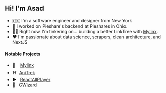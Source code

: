 ## Hi! I'm Asad
* 🇺🇸 I'm a software engineer and designer from New York
* 📁  I worked on Pieshare's backend at Pieshares in Ohio.
* 👩‍🏫 Right now I'm tinkering on... building a better LinkTree with [Mylinx](https://mylinx.cc/).
* ❤️ I'm passionate about data science, scrapers, clean architecture, and NextJS

#### Notable Projects
- 🔗&nbsp;&nbsp;&nbsp;&nbsp;[Mylinx](https://mylinx.cc)
- ⛩️&nbsp;&nbsp;[AniTrek](https://anitrek.co/)
- ▶&nbsp;&nbsp;&nbsp;[ReactAllPlayer](https://reactallplayer.asadbek.dev/)
- 🎨&nbsp;&nbsp;&nbsp;[GWizard](https://gwizard.asadbek.dev)
<br>
